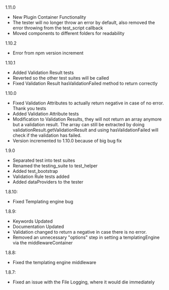 1.11.0
- New Plugin Container Functionality
- The tester will no longer throw an error by default, also removed the error throwing from the test_script callback
- Moved components to different folders for readability 

1.10.2 
- Error from npm version increment

1.10.1
- Added Validation Result tests
- Reverted so the other test suites will be called
- Fixed Validation Result hasValidationFailed method to return correctly

1.10.0
- Fixed Validation Attributes to actually return negative  in case of no error. Thank you tests
- Added Validation Attribute tests
- Modification to Validation Results, they will not return an array anymore but a validation result.
    The array can still be extracted by doing validationResult.getValidationResult and using hasValidationFailed
    will check if the validation has failed.
- Version incremented to 1.10.0 because of big bug fix

1.9.0
- Separated test into test suites
- Renamed the testing_suite to test_helper
- Added test_bootstrap
- Validation Rule tests added
- Added dataProviders to the tester

1.8.10:
- Fixed Templating engine bug

1.8.9:

- Keywords Updated
- Documentation Updated
- Validation changed to return a negative in case there is no error.
- Removed an unnecessary "options" step in setting a templatingEngine via the
	middlewareContainer

1.8.8:

- Fixed the templating engine middleware

1.8.7:

 - Fixed an issue with the File Logging, where it would die immediately
